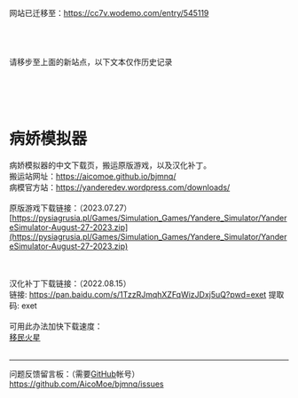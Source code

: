 网站已迁移至：<a href="https://cc7v.wodemo.com/entry/545119">https://cc7v.wodemo.com/entry/545119</a>
<br><br><br><br><br>
请移步至上面的新站点，以下文本仅作历史记录
<br><br><br><br><br>
# 病娇模拟器
病娇模拟器的中文下载页，搬运原版游戏，以及汉化补丁。
<br>
搬运站网址：<a href="https://aicomoe.github.io/bjmnq/">https://aicomoe.github.io/bjmnq/</a>
<br>
病模官方站：<a href="https://yanderedev.wordpress.com/downloads/">https://yanderedev.wordpress.com/downloads/</a>
<br><br>
原版游戏下载链接：（2023.07.27）
<br>
[https://pysiagrusia.pl/Games/Simulation_Games/Yandere_Simulator/YandereSimulator-August-27-2023.zip](https://pysiagrusia.pl/Games/Simulation_Games/Yandere_Simulator/YandereSimulator-August-27-2023.zip)

<br><br>
汉化补丁下载链接：（2022.08.15）
<br>
链接: <a href="https://pan.baidu.com/s/1TzzRJmqhXZFqWizJDxj5uQ?pwd=exet">https://pan.baidu.com/s/1TzzRJmqhXZFqWizJDxj5uQ?pwd=exet</a> 提取码: exet
<br><br>
可用此办法加快下载速度：
<br>
<a href="https://udown.vip/#/soft">移民火星</a>
<br><br>
<hr />
问题反馈留言板：（需要<a href="https://github.com/">GitHub</a>帐号）
<br>
<a href="https://github.com/AicoMoe/bjmnq/issues">https://github.com/AicoMoe/bjmnq/issues</a>

